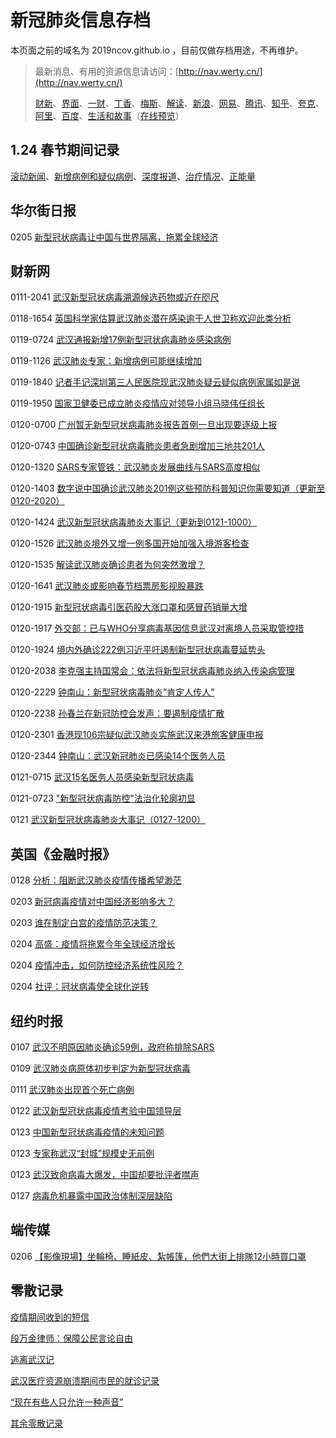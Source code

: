 # 新冠肺炎信息存档

本页面之前的域名为 2019ncov.github.io ，目前仅做存档用途，不再维护。

> 最新消息、有用的资源信息请访问：[http://nav.werty.cn/](http://nav.werty.cn/)
>
> [财新](http://m.app.caixin.com/m_topic_detail/1473.html)、[界面](https://www.jiemian.com/special/1420.html)、[一财](https://m.yicai.com/news/100476965.html)、[丁香](https://3g.dxy.cn/newh5/view/pneumonia)、[梅斯](http://m.medsci.cn/wh.asp)、[解读](https://mp.weixin.qq.com/s/jXf94aQoMG-MFArEZhW5Jg)、[新浪](https://news.sina.cn/zt_d/yiqing0121)、[网易](https://news.163.com/special/epidemic/)、[腾讯](https://news.qq.com/zt2020/page/feiyan.htm)、[知乎](https://www.zhihu.com/special/19681091)、[夸克](https://broccoli.uc.cn/apps/pneumonia/routes/index)、[阿里](https://alihealth.taobao.com/medicalhealth/influenzamap)、[百度](https://voice.baidu.com/act/newpneumonia/newpneumonia)、[生活和故事](https://github.com/Mayandev/nCoV-notes)（[在线预览](https://mayandev.github.io/nCoV-notes/index.html)）

## 1.24 春节期间记录

[滚动新闻](/0124/1-scroll-news)、[新增病例和疑似病例](/0124/2-infections)、[深度报道](/0124/3-deep)、[治疗情况](/0124/4-treatment)、[正能量](/0124/5-inspiring)

## 华尔街日报

0205 [新型冠状病毒让中国与世界隔离，拖累全球经济](/wsj/0205-wsj-china-isolated-harm-global-economy)

## 财新网

0111-2041 [武汉新型冠状病毒溯源候选药物或近在咫尺](/caixin/0111-2041-virus-source-finding)

0118-1654 [英国科学家估算武汉肺炎潜在感染逾干人世卫称欢迎此类分析](/caixin/0118-1654-uk-scientist-pridiction)

0119-0724 [武汉通报新增17例新型冠状病毒肺炎感染病例](/caixin/0119-0724-wuhan-17-new-cases)

0119-1126 [武汉肺炎专家：新增病例可能继续增加](/caixin/0119-1126-wuhan-new-cases-may-up)

0119-1840 [记者手记深圳第三人民医院现武汉肺炎疑云疑似病例家属如是说](/caixin/0119-1840-shenzhen-3-people-s-hospital)

0119-1950 [国家卫健委已成立肺炎疫情应对领导小组马晓伟任组长](/caixin/0119-1950-national-health-commission-taskforce)

0120-0700 [广州暂无新型冠状病毒肺炎报告首例一旦出现要逐级上报](/caixin/0120-0700-gz-no-case-current)

0120-0743 [中国确诊新型冠状病毒肺炎患者急剧增加三地共201人](/caixin/0120-0743-china-coronavirus-cases-surge)

0120-1320 [SARS专家管铁：武汉肺炎发展曲线与SARS高度相似](/caixin/0120-1320-guan-yi-interview)

0120-1403 [数字说中国确诊武汉肺炎201例这些预防科普知识你需要知道（更新至0120-2020）](/caixin/0120-1403-latest-pneumonia-digit-update)

0120-1424 [武汉新型冠状病毒肺炎大事记（更新到0121-1000）](/caixin/0120-1424-wuhan-nova-coronavirus-pneumonia-timeline)

0120-1526 [武汉肺炎境外又增一例多国开始加强入境游客检查](/caixin/0120-1526-countries-enhancing-border-check)

0120-1535 [解读武汉肺炎确诊患者为何突然激增？](/caixin/0120-1535-why-patients-surge)

0120-1641 [武汉肺炎或影响春节档票房影视股暴跌](/caixin/0120-1641-spring-festival-ticket-office)

0120-1915 [新型冠状病毒引医药股大涨口罩和感冒药销量大增](/caixin/0120-1915-mask-and-cough-medicine-hot)

0120-1917 [外交部：已与WHO分享病毒基因信息武汉对离境人员采取管控措](/caixin/0120-1917-china-fm-virus-dna-info-shared)

0120-1924 [境内外确诊222例习近平吁遏制新型冠状病毒蔓延势头](/caixin/0120-1924-president-urging-containment)

0120-2038 [李克强主持国常会：依法将新型冠状病毒肺炎纳入传染病管理](/caixin/0120-2038-state-council-listed-coronavirus-by-law)

0120-2229 [钟南山：新型冠状病毒肺炎”肯定人传人”](/caixin/0120-2229-zhong-nan-shan-human-transmission)

0120-2238 [孙春兰在新冠防控会发声：要遏制疫情扩散](/caixin/0120-2238-sun-chun-lan-meeting)

0120-2301 [香港现106宗疑似武汉肺炎实施武汉来港旅客健康申报](/caixin/0120-2301-hk-106-suspected-cases)

0120-2344 [钟南山：武汉新冠肺炎已感染14个医务人员](/caixin/0120-2344-zhong-14-doctors-infected)

0121-0715 [武汉15名医务人员感染新型冠状病毒](/caixin/0121-0715-wuhan-15-doctors-infected)

0121-0723 ["新型冠状病毒防控"法治化轮廓初显](/caixin/0121-0723-comment-containing-virus-by-law)

0121 [武汉新型冠状病毒肺炎大事记（0127-1200）](/caixin/0121-coronavirus-timeline)

## 英国《金融时报》

0128 [分析：阻断武汉肺炎疫情传播希望渺茫](/ft/0128-ft-hope-dim-to-cut-virus-spreading)

0203 [新冠病毒疫情对中国经济影响多大？](/ft/0203-ft-epidemic-crush-china-economy)

0203 [谁在制定白宫的疫情防范决策？](/ft/0203-ft-white-house-containment-policies)

0204 [高盛：疫情将拖累今年全球经济增长](/ft/0204-ft-goldman-sachs-global-growth)

0204 [疫情冲击，如何防控经济系统性风险？](/ft/0204-ft-preventing-systematic-risks)

0204 [社评：冠状病毒使全球化逆转](/ft/0204-ft-virus-made-globalisation-reversed)

## 纽约时报

0107 [武汉不明原因肺炎确诊59例，政府称排除SARS](/nyt/0107-nyt-china-SARS-pneumonialike.md)

0109 [武汉肺炎病原体初步判定为新型冠状病毒](/nyt/0109-nyt-china-pneumonia-outbreak-virus.md)

0111 [武汉肺炎出现首个死亡病例](/nyt/0111-nyt-china-virus-wuhan-death.md)

0122 [武汉新型冠状病毒疫情考验中国领导层](/nyt/0122-nyt-china-coronavirus-wuhan.md)

0123 [中国新型冠状病毒疫情的未知问题](/nyt/0123-nyt-china-who-coronavirus-sars-mers.md)

0123 [专家称武汉“封城”规模史无前例](/nyt/0123-nyt-coronavirus-quarantines-history.md)

0123 [武汉致命病毒大爆发，中国却要批评者噤声](/nyt/0123-nyt-virus-corona.md)

0127 [病毒危机暴露中国政治体制深层缺陷](/nyt/0127-nyt-coronavirus-crisis-china-response.md)

## 端传媒

0206 [【影像現場】坐輪椅、睡紙皮、紮帳篷，他們大街上排隊12小時買口罩](/theinitium/0206-dcm-hkers-waiting-for-masks)

## 零散记录

[疫情期间收到的短信](/misc/sms-received-during-the-outbreak)

[段万金律师：保障公民言论自由](/misc/duan-wan-jin)

[逃离武汉记](/misc/escape-from-wuhan)

[武汉医疗资源崩溃期间市民的就诊记录](/misc/citizen-waiting-for-hospital)

[“现在有些人只允许一种声音”](/misc/solo-voice-permitted)

[其余零散记录](/misc/misc)

